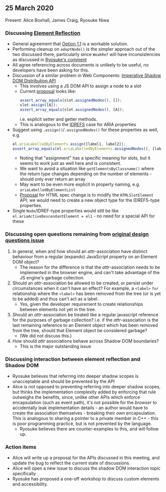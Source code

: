 ## 25 March 2020

Present: Alice Boxhall, James Craig, Ryosuke Niwa

### Discussing [Element Reflection](https://github.com/whatwg/html/issues/4925)

- General agreement that 
  [Option 1.1](https://gist.github.com/alice/174ae481dacdae9c934e3ecb2f752ccb#option-11-any-element-reference-in-the-same-document-is-valid) is a workable solution.
- Performing cleanup on `adoptNode()` is the simpler approach out of the two discussed there, particularly since `WeakRef` 
  will have inconsistencies as discussed in 
  [Ryosuke's comment](https://github.com/whatwg/html/issues/4925#issuecomment-601477644)
- All agree referencing across documents is unlikely to be useful, no developers have been asking for this.
- Discussion of a similar problem in Web Components: [Imperative Shadow DOM Distribution API](https://github.com/whatwg/html/issues/3534)
   - This involves using a JS DOM API to assign a node to a slot
   - Current 
     [proposal](https://github.com/w3c/webcomponents/blob/ef4b3fbafddfe07c2be616e4722f6799d88fc82c/proposals/Imperative-Shadow-DOM-Distribution-API.md#examples)
     looks like:
     ```js
     assert_array_equals(slot.assignedNodes(), []);
     slot.assign([A]);
     assert_array_equals(slot.assignedNodes(), [A]);
     ```
     i.e. explicit setter and getter methods.
   - This is analogous to the [IDREFS](https://www.w3.org/TR/2004/REC-xmlschema-2-20041028/#IDREFS) case for ARIA properties
- Suggest using `.assign()`/`.assignedNodes()` for these properties as well, e.g.
  ```js
  el.ariaLabelledByElements.assign([label1, label2]);
  assert_array_equals(el.ariaLabelledByElements.assignedNodes(), [label1, label2]);
  ```
  - Noting that "assignment" has a specific meaning for slots, but it seems to work just as well here and is consistent.
  - We want to avoid a situation like `getElementsByClassname()` where the return type changes depending on the number of elements -
    should only ever return an array
  - May want to be even more explicit in property naming, e.g. `ariaLabelledByElementList`
  - [Proposal](https://github.com/w3c/webcomponents/blob/ef4b3fbafddfe07c2be616e4722f6799d88fc82c/proposals/Imperative-Shadow-DOM-Distribution-API.md#htmlslotelement) 
    for HTML spec change is to modify the `HTMLSlotElement` API; we would need to create a new object type for the IDREFS-type properties.
- Single `Node`/IDREF-type properties would still be like `el.ariaActiveDescendantElement = el1` - no need for a special API for these

### Discussing open questions remaining from [original design questions issue](https://github.com/whatwg/html/issues/4925)

1. In general, when and how should an _attr_-association have distinct behaviour from a regular (expando) JavaScript property 
   on an Element DOM object?
   - The reason for the difference is that the _attr_-association needs to be implemented in the browser engine, 
   and can't take advantage of the JS engine's garbage collection.
2. Should an _attr_-association be allowed to be created, or persist under circumstances when it can't have an effect? 
   For example, a `<label>` `for` relationship where the `<label>` has been removed from the tree (or is yet to be added) 
   and thus can't act as a label.
   - Yes, given the developer requirement to create relationships between elements not yet in the tree.
3. Should an _attr_-association be treated like a regular javascript reference for the purposes of garbage collection? 
   i.e. if the _attr_-association is the last remaining reference to an Element object which has been removed from the tree, 
   should that Element object be considered garbage?
   - (We did not discuss this.)
4. How should _attr_ associations behave across Shadow DOM boundaries?
   - This is the major outstanding issue

### Discussing interaction between element reflection and Shadow DOM

- Ryosuke believes that referring into deeper shadow scopes is unacceptable and should be prevented by the API
- Alice is not opposed to preventing referring into deeper shadow scopes, 
  but thinks the implementation complexity added by enforcing that rule outweighs the benefits,
  since, unlike other APIs which enforce encapsulation (such as event path), 
  it's not possible for the _browser_ to accidentally leak implementation details - 
  an author would have to create the association themselves - breaking their _own_ encapsulation.
  This is analogous to sharing a pointer to a private member in C++ - this is poor programming practice,
  but is not prevented by the language.
  - Ryosuke believes there are counter-examples to this, and will follow up.

### Action items

- Alice will write up a proposal for the APIs discussed in this meeting, 
  and update the bug to reflect the current state of discussions.
- Alice will open a new issue to discuss the shadow DOM interaction topic specifically
- Ryosuke has proposed a one-off workshop to discuss custom elements and accessibility.


